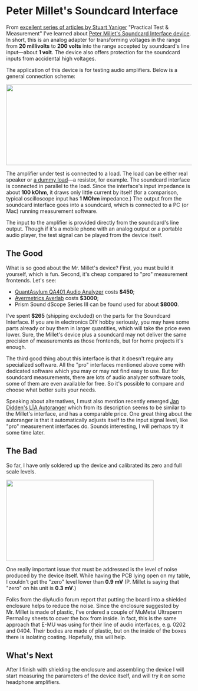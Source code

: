 # Peter Millet's Soundcard Interface

From [excellent series of articles by Stuart
Yaniger](http://www.audioxpress.com/authors/23380/stuart-yaniger)
"Practical Test & Measurement" I've learned about [Peter Millet's Soundcard
Interface device](http://pmillett.com/ATEST.htm). In short, this is an
analog adapter for transforming voltages in the range from
**20 millivolts** to **200 volts** into the range accepted by
soundcard's line input—about **1 volt**. The device also offers
protection for the soundcard inputs from accidental high voltages.

The application of this device is for testing audio amplifiers. Below is
a general connection scheme:

[<img src="https://1.bp.blogspot.com/-W76rQktC6Bg/Wrf5XfGGfnI/AAAAAAAAMY8/yadisX7xuu4cjBNu5LX7Feto0cDqD7lsQCLcBGAs/s640/test-rig.gif" width="640" height="219" />](https://1.bp.blogspot.com/-W76rQktC6Bg/Wrf5XfGGfnI/AAAAAAAAMY8/yadisX7xuu4cjBNu5LX7Feto0cDqD7lsQCLcBGAs/s1600/test-rig.gif)

The amplifier under test is connected to a load. The load can be either
real speaker or [a dummy
load](/2016/11/my-take-on-headphone-dummy-load.html)—a
resistor, for example. The soundcard interface is connected in parallel
to the load. Since the interface's input impedance is about **100 kOhm**,
it draws only little current by itself (for a comparison,
typical oscilloscope input has **1 MOhm** impedance.) The output from
the soundcard interface goes into a soundcard, which is connected to a
PC (or Mac) running measurement software.

The input to the amplifier is provided directly from the soundcard's
line output. Though if it's a mobile phone with an analog output or a
portable audio player, the test signal can be played from the device
itself.

## The Good

What is so good about the Mr. Millet's device? First, you must build it
yourself, which is fun. Second, it's cheap compared to "pro" measurement
frontends. Let's see:

-   [QuantAsylum QA401 Audio
    Analyzer](https://quantasylum.com/products/qa401-audio-analyzer)
    costs **$450**;
-   [Avermetrics Averlab](https://www.avermetrics.com/products/averlab/)
    costs **$3000**;
-   Prism Sound dScope Series III can be found used for about **$8000**.

I've spent **$265** (shipping excluded) on the parts for the Soundcard
Interface. If you are in electronics DIY hobby seriously, you may have
some parts already or buy them in larger quantities, which will take the
price even lower. Sure, the Millet's device plus a soundcard may not
deliver the same precision of measurements as those frontends, but for
home projects it's enough.

The third good thing about this interface is that it doesn't require any
specialized software. All the "pro" interfaces mentioned above come with
dedicated software which you may or may not find easy to use. But for
soundcard measurements, there are lots of audio analyzer software tools,
some of them are even available for free. So it's possible to compare
and choose what better suits your needs.

Speaking about alternatives, I must also mention recently emerged [Jan
Didden's L\|A Autoranger](https://linearaudio.nl/la-autoranger) which
from its description seems to be similar to the Millet's interface, and
has a comparable price. One great thing about the autoranger is that it
automatically adjusts itself to the input signal level, like "pro"
measurement interfaces do. Sounds interesting, I will perhaps try it
some time later.

## The Bad

So far, I have only soldered up the device and calibrated its zero and
full scale levels.

[<img src="https://1.bp.blogspot.com/-YZ2IAd6XfYY/WrcS4tvqwmI/AAAAAAAAMYU/dMF_dGdgnrsj783248EJFj3n0-VB8zfAwCLcBGAs/s400/calibration.jpg" width="400" height="220" />](https://1.bp.blogspot.com/-YZ2IAd6XfYY/WrcS4tvqwmI/AAAAAAAAMYU/dMF_dGdgnrsj783248EJFj3n0-VB8zfAwCLcBGAs/s1600/calibration.jpg)

One really important issue that must be addressed is the level of noise
produced by the device itself. While having the PCB lying open on my
table, I couldn't get the "zero" level lower than **0.9 mV** (P. Millet
is saying that "zero" on his unit is **0.3 mV**.)

Folks from the diyAudio forum report that putting the board into a
shielded enclosure helps to reduce the noise. Since the enclosure
suggested by Mr. Millet is made of plastic, I've ordered a couple of
MuMetal Ultraperm Permalloy sheets to cover the box from inside. In
fact, this is the same approach that E-MU was using for their line of
audio interfaces, e.g. 0202 and 0404. Their bodies are made of plastic,
but on the inside of the boxes there is isolating coating. Hopefully,
this will help.

## What's Next

After I finish with shielding the enclosure and assembling the device I
will start measuring the parameters of the device itself, and will try
it on some headphone amplifiers.
